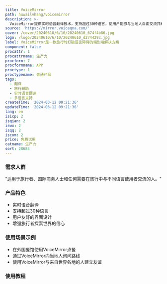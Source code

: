 ```yaml
---
title: VoiceMirror
path: huwailvhang/voicemirror
description: >-
  VoiceMirror提供实时语音翻译技术，支持超过30种语言，使用户能够与当地人自由交流并融入当地文化。无论是在餐馆点餐、问路还是结交新朋友，VoiceMirror都能提供帮助。
source: 'https://mirror.voiceqna.com/'
cover: /cover/20240610/6/10/20240610_674f4b86.jpg
logo: /logo/20240610/6/10/20240610_d274429c.jpg
label: VoiceMirror是一款旅行时打破语言障碍的端到端解决方案
component: false
procattr: 1
procattrname: 生产力
procform: 7
procformname: APP
proctype: 1
proctypename: 普通产品
tags:
  - 翻译
  - 旅行辅助
  - 实时语音翻译
  - 多语言支持
createTime: '2024-03-12 09:21:36'
updateTime: '2024-03-12 09:21:36'
lang: en
isicp: 2
isqian: 2
iswx: 2
isqq: 2
iscom: 2
price: 免费试用
catname: 生产力
sort: 28683
---
```




### 需求人群
"适用于旅行者、国际商务人士和任何需要在旅行中与不同语言使用者交流的人。"

### 产品特色
* 实时语音翻译
* 支持超过30种语言
* 用户友好的界面设计
* 增强旅行者探索世界的信心

### 使用场景示例
* 在外国餐馆使用VoiceMirror点餐
* 通过VoiceMirror向当地人询问路线
* 使用VoiceMirror与来自世界各地的人建立友谊

### 使用教程


  

